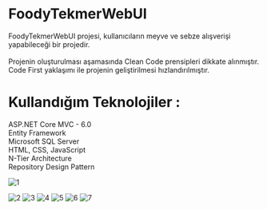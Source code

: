 # FoodyTekmerWebUI
FoodyTekmerWebUI projesi, kullanıcıların meyve ve sebze alışverişi yapabileceği bir projedir. <br>                     				
Projenin oluşturulması aşamasında Clean Code prensipleri dikkate alınmıştır. <br>
Code First yaklaşımı ile projenin geliştirilmesi hızlandırılmıştır. <br>

# Kullandığım Teknolojiler : <br>
ASP.NET Core MVC - 6.0 <br>
Entity Framework <br>
Microsoft SQL Server  <br>
HTML, CSS, JavaScript <br>
N-Tier Architecture  <br>
Repository Design Pattern  <br>

![1](https://github.com/yesimdogan/FoodyTekmerWebUI/assets/79968037/5228c349-6a54-486f-ae75-cd610d5ad61b)

![2](https://github.com/yesimdogan/FoodyTekmerWebUI/assets/79968037/32959276-c07d-4dca-8cf1-732b455c6311)
![3](https://github.com/yesimdogan/FoodyTekmerWebUI/assets/79968037/ae1ec415-6a76-46c6-a178-7b8c1a372f2a)
![4](https://github.com/yesimdogan/FoodyTekmerWebUI/assets/79968037/6059a728-07b0-4b15-888e-75ecf8ccdecf)
![5](https://github.com/yesimdogan/FoodyTekmerWebUI/assets/79968037/99d94c03-0faf-45af-bd2b-14d5b73da6a4)
![6](https://github.com/yesimdogan/FoodyTekmerWebUI/assets/79968037/9c1d8ab5-13f8-4b4b-8420-c375f66712ef)
![7](https://github.com/yesimdogan/FoodyTekmerWebUI/assets/79968037/f23818e1-594a-4927-b70f-99241a7e9895)

